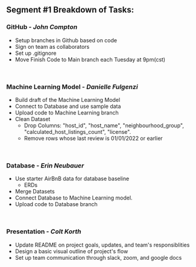 ## Segment #1 Breakdown of Tasks:

### **GitHub - _John Compton_**
+ Setup branches in Github based on code
+ Sign on team as collaborators
+ Set up .gitignore
+ Move Finish Code to Main branch each Tuesday at 9pm(cst)

&nbsp;

### **Machine Learning Model - _Danielle Fulgenzi_**
+ Build draft of the Machine Learning Model
+ Connect to Database and use sample data
+ Upload code to Machine Learning branch 
+ Clean Dataset
    - Drop Columns: "host_id", "host_name", "neighbourhood_group", "calculated_host_listings_count", "license".
    - Remove rows whose last review is 01/01/2022 or earlier

&nbsp;

### **Database - _Erin Neubauer_**
+ Use starter AirBnB data for database baseline
    - ERDs
+ Merge Datasets
+ Connect Database to Machine Learning model.  
+ Upload code to Database branch

&nbsp;

### **Presentation - _Colt Korth_**
+ Update README on project goals, updates, and team's responsiblities 
+ Design a basic visual outline of project's flow
+ Set up team communication through slack, zoom, and google docs

